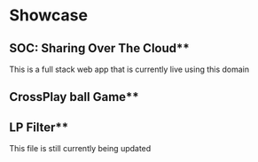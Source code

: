 # Showcase
## SOC: Sharing Over The Cloud**
This is a full stack web app that is currently live using this domain 

## CrossPlay ball Game**

## LP Filter**



This file is still currently being updated
